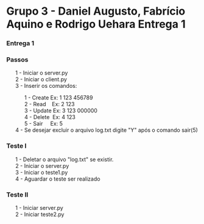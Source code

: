 # Grupo 3 - Daniel Augusto, Fabrício Aquino e Rodrigo Uehara Entrega 1
<h3>Entrega 1</h3>
<h3>Passos</h3>
<ul>1 - Iniciar o server.py<br/>
2 - Iniciar o client.py<br/>
3 - Inserir os comandos:<br/>
<ul>1 - Create Ex: 1 123 456789<br/>
2 - Read&nbsp; &nbsp; Ex: 2 123<br/>
3 - Update Ex: 3 123 000000<br/>
4 - Delete&nbsp; Ex: 4 123<br/>
5 - Sair&nbsp; &nbsp; &nbsp;Ex: 5</ul>
4 - Se desejar excluir o arquivo log.txt digite "Y" após o comando sair(5)<br/></ul>

<h3>Teste I</h3>
<ul>1 - Deletar o arquivo "log.txt" se existir.<br/>
2 - Iniciar o server.py<br/>
3 - Iniciar o teste1.py<br/>
4 - Aguardar o teste ser realizado<br/></ul>

<h3>Teste II</h3>
<ul>1 - Iniciar server.py<br/>
2 - Iniciar teste2.py</ul>
